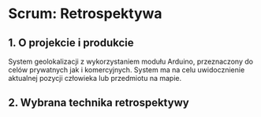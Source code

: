 # Scrum: Retrospektywa

## 1. O projekcie i produkcie

System geolokalizacji z wykorzystaniem modułu Arduino, przeznaczony do celów prywatnych jak i komercyjnych. System ma na celu uwidocznienie aktualnej pozycji człowieka lub przedmiotu na mapie.

## 2. Wybrana technika retrospektywy
<!--stackedit_data:
eyJoaXN0b3J5IjpbLTExODQ2MjU3MDddfQ==
-->